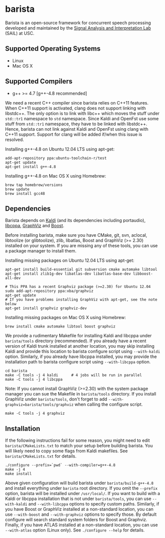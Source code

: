 # barista

Barista is an open-source framework for concurrent speech processing 
developed and maintained by the 
[Signal Analysis and Interpretation Lab](http://sail.usc.edu) (SAIL) at USC.

## Supported Operating Systems

* Linux
* Mac OS X

## Supported Compilers

* g++ >= 4.7 [g++-4.8 recommended]

We need a recent C++ compiler since barista relies on C++11 features. When 
C++11 support is activated, clang does not support linking with libstdc++. The 
only option is to link with libc++ which moves the stuff under `std::tr1` 
namespace to `std` namespace. Since Kaldi and OpenFst use some stuff from 
`std::tr1` namespace, they have to be linked with libstdc++. Hence, barista
can not link against Kaldi and OpenFst using clang with C++11 support. Support
for clang will be added if/when this issue is resolved.

Installing g++-4.8 on Ubuntu 12.04 LTS using apt-get:

    add-apt-repository ppa:ubuntu-toolchain-r/test
    apt-get update
    apt-get install g++-4.8

Installing g++-4.8 on Mac OS X using Homebrew:

    brew tap homebrew/versions
    brew update
    brew install gcc48

## Dependencies

Barista depends on [Kaldi](http://kaldi.sourceforge.net) (and its dependencies
including portaudio), [libcppa](https://github.com/Neverlord/libcppa), 
[GraphViz](http://www.graphviz.org) and [Boost](http://www.boost.org).

Before installing barista, make sure you have CMake, git, svn, aclocal,
libtoolize (or glibtoolize), zlib, libatlas, Boost and GraphViz (>= 2.30)
installed on your system. If you are missing any of these tools, you can use a
package manager to install them.

Installing missing packages on Ubuntu 12.04 LTS using apt-get:

    apt-get install build-essential git subversion cmake automake libtool
    apt-get install zlib1g-dev libatlas-dev libatlas-base-dev libboost-all-dev
    
    # This PPA has a recent Graphviz package (>=2.30) for Ubuntu 12.04
    sudo add-apt-repository ppa:xba/graphviz
    apt-get update
    # If you have problems installing GraphViz with apt-get, see the note below
    apt-get install graphviz graphviz-dev

Installing missing packages on Mac OS X using Homebrew:

    brew install cmake automake libtool boost graphviz

We provide a rudimentary Makefile for installing Kaldi and libcppa under
`barista/tools` directory (recommended). If you already have a recent version
of Kaldi trunk installed at another location, you may skip installing Kaldi
and provide this location to barista configure script using `--with-kaldi`
option. Similarly, if you already have libcppa installed, you may provide the
installation path to barista configure script using `--with-libcppa` option.

    cd barista
    make -C tools -j 4 kaldi      # 4 jobs will be run in parallel
    make -C tools -j 4 libcppa

Note: If you cannot install GraphViz (>=2.30) with the system package manager
you can sue the Makefile in `barista/tools` directory. If you install GraphViz
under `barista/tools`, don't forget to add
`--with-graphviz=barista/tools/graphviz` when calling the configure script.

    make -C tools -j 4 graphviz

## Installation

If the following instructions fail for some reason, you might need to edit
`barista/CMakeLists.txt` to match your setup before building barista. You will
likely need to copy some flags from Kaldi makefiles. See
`barista/CMakeLists.txt` for details.

    ./configure --prefix=`pwd` --with-compiler=g++-4.8
    make -j 4
    make install

Above given configuration will build barista under `barista/build-g++-4.8` and
install everything under `barista` root directory. If you omit the `--prefix`
option, barista will be installed under `/usr/local/`. If you want to build
with a Kaldi or libcppa installation that is not under `barista/tools`, you
can use `--with-kaldi` and `--with-libcppa` options to specify custom paths.
Similarly, if you have Boost or GraphViz installed at a non-standard location,
you can use `--with-boost` and `--with-graphviz` options to specify those. By
default configure will search standard system folders for Boost and Graphviz.
Finally, if you have ATLAS installed at a non-standard location, you can use `--with-atlas` option (Linux only). See `./configure --help` for details.
